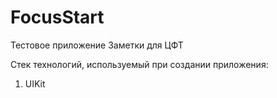 #  FocusStart

Тестовое приложение Заметки для ЦФТ

Стек технологий, используемый при создании приложения:

1. UIKit
